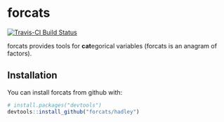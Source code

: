 # forcats

[![Travis-CI Build Status](https://travis-ci.org/hadley/forcats.svg?branch=master)](https://travis-ci.org/hadley/forcats)

forcats provides tools for **cat**egorical variables (forcats is an anagram of factors).

## Installation

You can install forcats from github with:

```R
# install.packages("devtools")
devtools::install_github("forcats/hadley")
```
